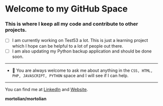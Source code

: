 # Welcome to my GitHub Space

### This is where I keep all my code and contribute to other projects.

- [ ] I am currently working on Test53 a lot. This is just a learning project which I hope can be helpful to a lot of people out there.
- [ ] I am also updating my Python backup application and should be done soon.

___

- 💬 You are always welcome to ask me about anything in the `CSS, HTML, PHP, JAVASCRIPT, PYTHON` space and I will see if I can help.

___

You can find me at [LinkedIn](https://linkedin.mortolio.com) and [Website](https://gideon.dev).

**mortolian/mortolian**

